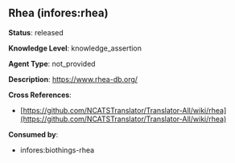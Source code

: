 [//]: # (DO NOT MANUALLY EDIT THIS FILE. IT IS GENERATED FROM A TEMPLATE.)

## Rhea (infores:rhea)

**Status**: released
  
**Knowledge Level**: knowledge_assertion
  
**Agent Type**: not_provided

**Description**: https://www.rhea-db.org/

**Cross References**:

- [https://github.com/NCATSTranslator/Translator-All/wiki/rhea](https://github.com/NCATSTranslator/Translator-All/wiki/rhea)


**Consumed by**:

- infores:biothings-rhea